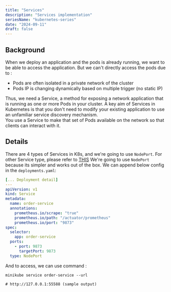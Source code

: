 ```yaml
---
title: "Services"
description: "Services implementation"
seriesName: "kubernetes-series"
date: "2024-09-11"
draft: false
---
```


## Background
When we deploy an application and the pods is already running, we want to be able to access the application.
But we can't directly access the pods due to :
- Pods are often isolated in a private network of the cluster
- Pods IP is changing dynamically based on multiple trigger (no static IP)

Thus, we need a Service, a method for exposing a network application that is running as one or more Pods in your cluster.
A key aim of Services in Kubernetes is that you don't need to modify your existing application to use an unfamiliar service discovery mechanism.  
You use a Service to make that set of Pods available on the network so that clients can interact with it.

## Details
There are 4 types of Services in K8s, and we're going to use `NodePort`.
For other Service type, please refer to [THIS](https://kubernetes.io/docs/concepts/services-networking/service/#publishing-services-service-types)
We're going to use `NodePort` because its simpler and works out of the box. We can append below config in the `deployments.yaml`:
```yaml
[... Deployment detail]
---
apiVersion: v1
kind: Service
metadata:
  name: order-service
  annotations:
    prometheus.io/scrape: "true"
    prometheus.io/path: "/actuator/prometheus"
    prometheus.io/port: "9873"
spec:
  selector:
    app: order-service
  ports:
    - port: 9873
      targetPort: 9873
  type: NodePort
```

And to access, we can use command :
```shell
minikube service order-service --url

# http://127.0.0.1:55588 (sample output)
```
